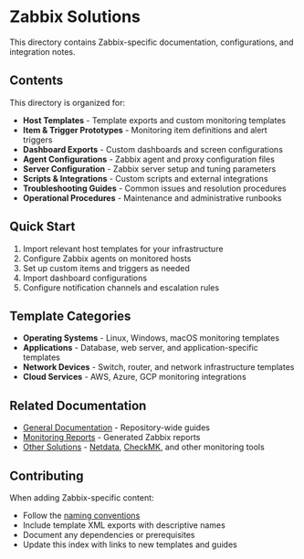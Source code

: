 # Zabbix Solutions

This directory contains Zabbix-specific documentation, configurations, and integration notes.

## Contents

This directory is organized for:

- **Host Templates** - Template exports and custom monitoring templates
- **Item & Trigger Prototypes** - Monitoring item definitions and alert triggers
- **Dashboard Exports** - Custom dashboards and screen configurations
- **Agent Configurations** - Zabbix agent and proxy configuration files
- **Server Configuration** - Zabbix server setup and tuning parameters
- **Scripts & Integrations** - Custom scripts and external integrations
- **Troubleshooting Guides** - Common issues and resolution procedures
- **Operational Procedures** - Maintenance and administrative runbooks

## Quick Start

1. Import relevant host templates for your infrastructure
2. Configure Zabbix agents on monitored hosts
3. Set up custom items and triggers as needed
4. Import dashboard configurations
5. Configure notification channels and escalation rules

## Template Categories

- **Operating Systems** - Linux, Windows, macOS monitoring templates
- **Applications** - Database, web server, and application-specific templates
- **Network Devices** - Switch, router, and network infrastructure templates
- **Cloud Services** - AWS, Azure, GCP monitoring integrations

## Related Documentation

- [General Documentation](../../docs/) - Repository-wide guides
- [Monitoring Reports](../../reports/) - Generated Zabbix reports
- [Other Solutions](../) - [Netdata](../netdata/), [CheckMK](../checkmk/), and other monitoring tools

## Contributing

When adding Zabbix-specific content:
- Follow the [naming conventions](../../docs/README.md#naming-conventions)
- Include template XML exports with descriptive names
- Document any dependencies or prerequisites
- Update this index with links to new templates and guides
